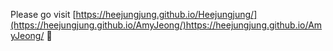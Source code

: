 Please go visit [https://heejungjung.github.io/Heejungjung/](https://heejungjung.github.io/AmyJeong/)https://heejungjung.github.io/AmyJeong/ 🥰
